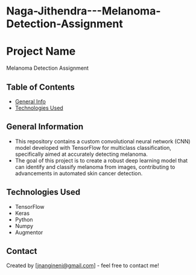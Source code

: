 # Naga-Jithendra---Melanoma-Detection-Assignment


# Project Name
Melanoma Detection Assignment

 


## Table of Contents
* [General Info](#general-information)
* [Technologies Used](#technologies-used)

<!-- You can include any other section that is pertinent to your problem -->

## General Information
- This repository contains a custom convolutional neural network (CNN) model developed with TensorFlow for multiclass classification, specifically aimed at accurately detecting melanoma. 
- The goal of this project is to create a robust deep learning model that can identify and classify melanoma from images, contributing to advancements in automated skin cancer detection.

<!-- You don't have to answer all the questions - just the ones relevant to your project. -->


## Technologies Used
- TensorFlow
- Keras
- Python
- Numpy
- Augmentor

<!-- As the libraries versions keep on changing, it is recommended to mention the version of library used in this project -->


## Contact
Created by [jnangineni@gmail.com] - feel free to contact me!


<!-- Optional -->
<!-- ## License -->
<!-- This project is open source and available under the [... License](). -->

<!-- You don't have to include all sections - just the one's relevant to your project -->
